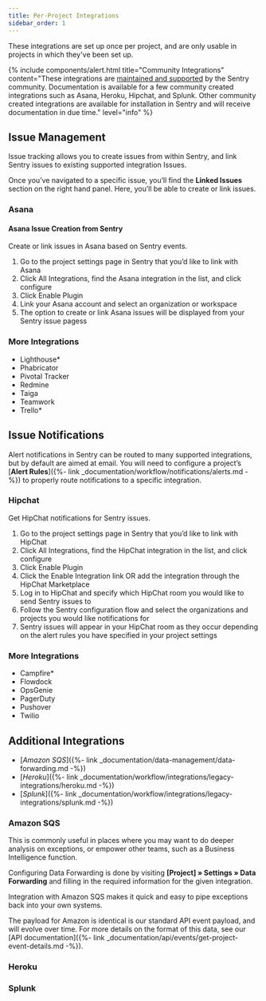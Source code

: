 ```yaml
---
title: Per-Project Integrations
sidebar_order: 1
---
```


These integrations are set up once per project, and are only usable in projects in which they've been set up.

{% include components/alert.html
  title="Community Integrations"
  content="These integrations are [maintained and supported](https://forum.sentry.io) by the Sentry community. Documentation is available for a few community created integrations such as Asana, Heroku, Hipchat, and Splunk. Other community created integrations are available for installation in Sentry and will receive documentation in due time."
  level="info"
%}

## Issue Management

Issue tracking allows you to create issues from within Sentry, and link Sentry issues to existing supported integration Issues.

Once you’ve navigated to a specific issue, you’ll find the **Linked Issues** section on the right hand panel. Here, you’ll be able to create or link issues. 

### Asana

#### Asana Issue Creation from Sentry

Create or link issues in Asana based on Sentry events.

1. Go to the project settings page in Sentry that you’d like to link with Asana
2. Click All Integrations, find the Asana integration in the list, and click configure
3. Click Enable Plugin
4. Link your Asana account and select an organization or workspace
5. The option to create or link Asana issues will be displayed from your Sentry issue pagess

### More Integrations

-   Lighthouse*
-   Phabricator
-   Pivotal Tracker
-   Redmine
-   Taiga
-   Teamwork
-   Trello*

## Issue Notifications

Alert notifications in Sentry can be routed to many supported integrations, but by default are aimed at email. You will need to configure a project’s [**Alert Rules**]({%- link _documentation/workflow/notifications/alerts.md -%}) to properly route notifications to a specific integration.

### Hipchat

Get HipChat notifications for Sentry issues.

1. Go to the project settings page in Sentry that you’d like to link with HipChat
2. Click All Integrations, find the HipChat integration in the list, and click configure
3. Click Enable Plugin
4. Click the Enable Integration link OR add the integration through the HipChat Marketplace
5. Log in to HipChat and specify which HipChat room you would like to send Sentry issues to
6. Follow the Sentry configuration flow and select the organizations and projects you would like notifications for
7. Sentry issues will appear in your HipChat room as they occur depending on the alert rules you have specified in your project settings

### More Integrations

-   Campfire*
-   Flowdock
-   OpsGenie
-   PagerDuty
-   Pushover
-   Twilio

## Additional Integrations

-   [_Amazon SQS_]({%- link _documentation/data-management/data-forwarding.md -%})
-   [_Heroku_]({%- link _documentation/workflow/integrations/legacy-integrations/heroku.md -%})
-   [_Splunk_]({%- link _documentation/workflow/integrations/legacy-integrations/splunk.md -%})

### Amazon SQS

This is commonly useful in places where you may want to do deeper analysis on exceptions, or empower other teams, such as a Business Intelligence function.

Configuring Data Forwarding is done by visiting **[Project] » Settings » Data Forwarding** and filling in the required information for the given integration.

Integration with Amazon SQS makes it quick and easy to pipe exceptions back into your own systems.

The payload for Amazon is identical is our standard API event payload, and will evolve over time. For more details on the format of this data, see our [API documentation]({%- link _documentation/api/events/get-project-event-details.md -%}).

### Heroku

### Splunk